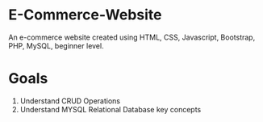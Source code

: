 # E-Commerce-Website
An e-commerce website created using HTML, CSS, Javascript, Bootstrap, PHP, MySQL, beginner level.

# Goals
1) Understand CRUD Operations
2) Understand MYSQL Relational Database key concepts
